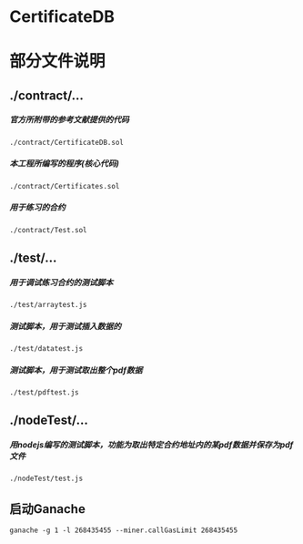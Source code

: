# CertificateDB

# 部分文件说明
## ./contract/...
##### 官方所附带的参考文献提供的代码
    ./contract/CertificateDB.sol
    
##### 本工程所编写的程序(核心代码)
    ./contract/Certificates.sol
    
##### 用于练习的合约
    ./contract/Test.sol
## ./test/...

##### 用于调试练习合约的测试脚本
    ./test/arraytest.js
    
##### 测试脚本，用于测试插入数据的
    ./test/datatest.js
    
##### 测试脚本，用于测试取出整个pdf数据
    ./test/pdftest.js
## ./nodeTest/...
##### 用nodejs编写的测试脚本，功能为取出特定合约地址内的某pdf数据并保存为pdf文件
    ./nodeTest/test.js

## 启动Ganache
    ganache -g 1 -l 268435455 --miner.callGasLimit 268435455
